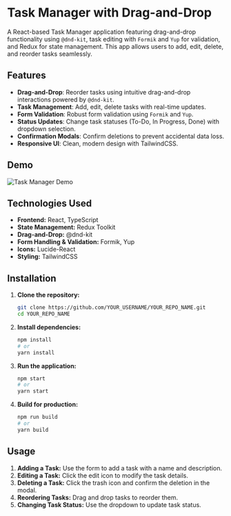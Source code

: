 # Task Manager with Drag-and-Drop

A React-based Task Manager application featuring drag-and-drop functionality using `@dnd-kit`, task editing with `Formik` and `Yup` for validation, and Redux for state management. This app allows users to add, edit, delete, and reorder tasks seamlessly.

## Features

- **Drag-and-Drop**: Reorder tasks using intuitive drag-and-drop interactions powered by `@dnd-kit`.
- **Task Management**: Add, edit, delete tasks with real-time updates.
- **Form Validation**: Robust form validation using `Formik` and `Yup`.
- **Status Updates**: Change task statuses (To-Do, In Progress, Done) with dropdown selection.
- **Confirmation Modals**: Confirm deletions to prevent accidental data loss.
- **Responsive UI**: Clean, modern design with TailwindCSS.

## Demo

![Task Manager Demo](link-to-your-demo-or-screenshot)

## Technologies Used

- **Frontend:** React, TypeScript
- **State Management:** Redux Toolkit
- **Drag-and-Drop:** @dnd-kit
- **Form Handling & Validation:** Formik, Yup
- **Icons:** Lucide-React
- **Styling:** TailwindCSS

## Installation

1. **Clone the repository:**
   ```bash
   git clone https://github.com/YOUR_USERNAME/YOUR_REPO_NAME.git
   cd YOUR_REPO_NAME
   ```

2. **Install dependencies:**
   ```bash
   npm install
   # or
   yarn install
   ```

3. **Run the application:**
   ```bash
   npm start
   # or
   yarn start
   ```

4. **Build for production:**
   ```bash
   npm run build
   # or
   yarn build
   ```

## Usage

1. **Adding a Task:** Use the form to add a task with a name and description.
2. **Editing a Task:** Click the edit icon to modify the task details.
3. **Deleting a Task:** Click the trash icon and confirm the deletion in the modal.
4. **Reordering Tasks:** Drag and drop tasks to reorder them.
5. **Changing Task Status:** Use the dropdown to update task status.

